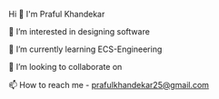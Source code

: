 Hi 👋  I'm Praful Khandekar  

👀 I’m interested in designing software

🌱 I’m currently learning ECS-Engineering

💞️ I’m looking to collaborate on

📫 How to reach me - prafulkhandekar25@gmail.com 

